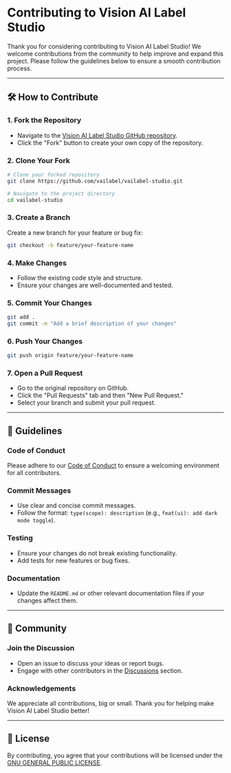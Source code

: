 # Contributing to Vision AI Label Studio

Thank you for considering contributing to Vision AI Label Studio! We welcome contributions from the community to help improve and expand this project. Please follow the guidelines below to ensure a smooth contribution process.

---

## 🛠️ How to Contribute

### 1. Fork the Repository

- Navigate to the [Vision AI Label Studio GitHub repository](https://github.com/vailabel/vailabel-studio).
- Click the "Fork" button to create your own copy of the repository.

### 2. Clone Your Fork

```bash
# Clone your forked repository
git clone https://github.com/vailabel/vailabel-studio.git

# Navigate to the project directory
cd vailabel-studio
```

### 3. Create a Branch

Create a new branch for your feature or bug fix:

```bash
git checkout -b feature/your-feature-name
```

### 4. Make Changes

- Follow the existing code style and structure.
- Ensure your changes are well-documented and tested.

### 5. Commit Your Changes

```bash
git add .
git commit -m "Add a brief description of your changes"
```

### 6. Push Your Changes

```bash
git push origin feature/your-feature-name
```

### 7. Open a Pull Request

- Go to the original repository on GitHub.
- Click the "Pull Requests" tab and then "New Pull Request."
- Select your branch and submit your pull request.

---

## 📝 Guidelines

### Code of Conduct

Please adhere to our [Code of Conduct](CODE_OF_CONDUCT.md) to ensure a welcoming environment for all contributors.

### Commit Messages

- Use clear and concise commit messages.
- Follow the format: `type(scope): description` (e.g., `feat(ui): add dark mode toggle`).

### Testing

- Ensure your changes do not break existing functionality.
- Add tests for new features or bug fixes.

### Documentation

- Update the `README.md` or other relevant documentation files if your changes affect them.

---

## 🤝 Community

### Join the Discussion

- Open an issue to discuss your ideas or report bugs.
- Engage with other contributors in the [Discussions](https://github.com/vailabel/vailabel-studio/discussions) section.

### Acknowledgements

We appreciate all contributions, big or small. Thank you for helping make Vision AI Label Studio better!

---

## 📄 License

By contributing, you agree that your contributions will be licensed under the [GNU GENERAL PUBLIC LICENSE](LICENSE).

